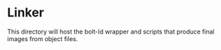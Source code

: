 # Linker

This directory will host the bolt-ld wrapper and scripts that produce final images from object files.
